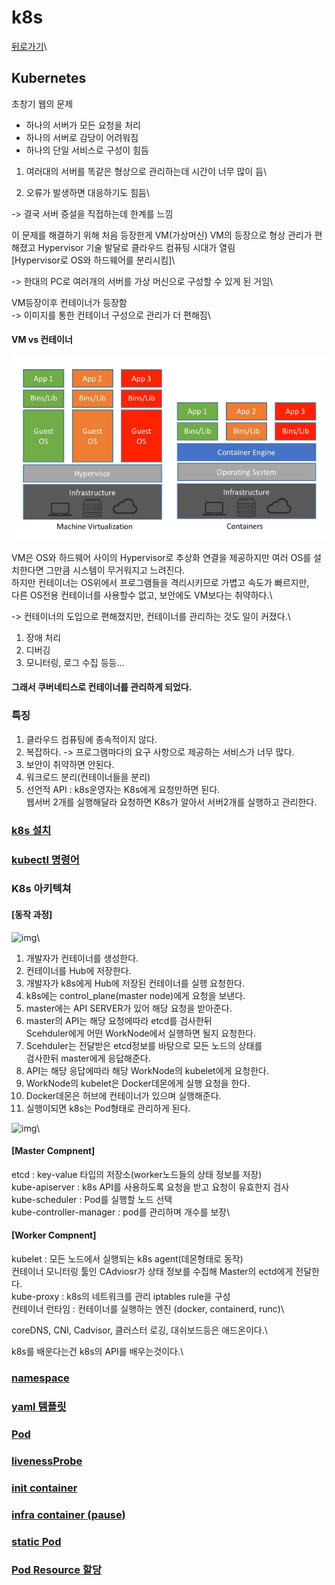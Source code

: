 # k8s

[뒤로가기](../)\


## Kubernetes

초창기 웹의 문제

* 하나의 서버가 모든 요청을 처리
* 하나의 서버로 감당이 어려워짐
* 하나의 단일 서비스로 구성이 힘듬

1. 여러대의 서버를 똑같은 형상으로 관리하는데 시간이 너무 많이 듬\

2. 오류가 발생하면 대응하기도 힘듬\


\-> 결국 서버 증설을 직접하는데 한계를 느낌

이 문제를 해결하기 위해 처음 등장한게 VM(가상머신) VM의 등장으로 형상 관리가 편해졌고 Hypervisor 기술 발달로 클라우드 컴퓨팅 시대가 열림\
\[Hypervisor로 OS와 하드웨어를 분리시킴]\


\-> 한대의 PC로 여러개의 서버를 가상 머신으로 구성할 수 있게 된 거임\


VM등장이후 컨테이너가 등장함\
\-> 이미지를 통한 컨테이너 구성으로 관리가 더 편해짐\


#### VM vs 컨테이너

![img](../Data/Img/VMvs컨테이너.png)

VM은 OS와 하드웨어 사이의 Hypervisor로 추상화 연결을 제공하지만 여러 OS를 설치한다면 그만큼 시스템이 무거워지고 느려진다.\
하지만 컨테이너는 OS위에서 프로그램들을 격리시키므로 가볍고 속도가 빠르지만,\
다른 OS전용 컨테이너를 사용할수 없고, 보안에도 VM보다는 취약하다.\


\-> 컨테이너의 도입으로 편해졌지만, 컨테이너를 관리하는 것도 일이 커졌다.\


1. 장애 처리
2. 디버깅
3. 모니터링, 로그 수집 등등...

#### 그래서 쿠버네티스로 컨테이너를 관리하게 되었다. 

### 특징

1. 클라우드 컴퓨팅에 종속적이지 않다.
2. 복잡하다. -> 프로그램마다의 요구 사항으로 제공하는 서비스가 너무 많다.
3. 보안이 취약하면 안된다.
4. 워크로드 분리(컨테이너들을 분리)
5. 선언적 API : k8s운영자는 K8s에게 요청만하면 된다.\
   웹서버 2개를 실행해달라 요청하면 K8s가 알아서 서버2개를 실행하고 관리한다.

### [k8s 설치](<k8s 설치.md>)

### [kubectl 명령어](kubectl명령어.md)

### K8s 아키텍쳐

#### \[동작 과정]

![img](../Data/Img/k8s\_66.png)\


1. 개발자가 컨테이너를 생성한다.
2. 컨테이너를 Hub에 저장한다.
3. 개발자가 k8s에게 Hub에 저장된 컨테이너를 실행 요청한다.
4. k8s에는 control\_plane(master node)에게 요청을 보낸다.
5. master에는 API SERVER가 있어 해당 요청을 받아준다.
6. master의 API는 해당 요청에따라 etcd를 검사한뒤\
   Scehduler에게 어떤 WorkNode에서 실행하면 될지 요청한다.
7. Scehduler는 전달받은 etcd정보를 바탕으로 모든 노드의 상태를\
   검사한뒤 master에게 응답해준다.
8. API는 해당 응답에따라 해당 WorkNode의 kubelet에게 요청한다.
9. WorkNode의 kubelet은 Docker데몬에게 실행 요청을 한다.
10. Docker데몬은 허브에 컨테이너가 있으며 실행해준다.
11. 실행이되면 k8s는 Pod형태로 관리하게 된다.

![img](../Data/Img/k8s\_67.png)\


#### \[Master Compnent]

etcd : key-value 타입의 저장소(worker노드들의 상태 정보를 저장)\
kube-apiserver : k8s API를 사용하도록 요청을 받고 요청이 유효한지 검사\
kube-scheduler : Pod를 실행할 노드 선택\
kube-controller-manager : pod를 관리하며 개수를 보장\


#### \[Worker Compnent]

kubelet : 모든 노드에서 실행되는 k8s agent(데몬형태로 동작)\
컨테이너 모니터링 툴인 CAdviosr가 상태 정보를 수집해 Master의 ectd에게 전달한다.\
kube-proxy : k8s의 네트워크를 관리 iptables rule을 구성\
컨테이너 런타임 : 컨테이너를 실행하는 엔진 (docker, containerd, runc)\


coreDNS, CNI, Cadvisor, 클러스터 로깅, 대쉬보드등은 애드온이다.\


k8s를 배운다는건 k8s의 API를 배우는것이다.\


### [namespace](k8s\_namespace.md)

### [yaml 템플릿](k8s\_yaml.md)

### [Pod](k8s\_Pod.md)

### [livenessProbe](k8s\_livenessProbe.md)

### [init container](<k8s\_init container.md>)

### [infra container (pause)](<k8s\_infra container.md>)

### [static Pod](k8s\_staticPod.md)

### [Pod Resource 할당](k8s\_PodResource.md)

